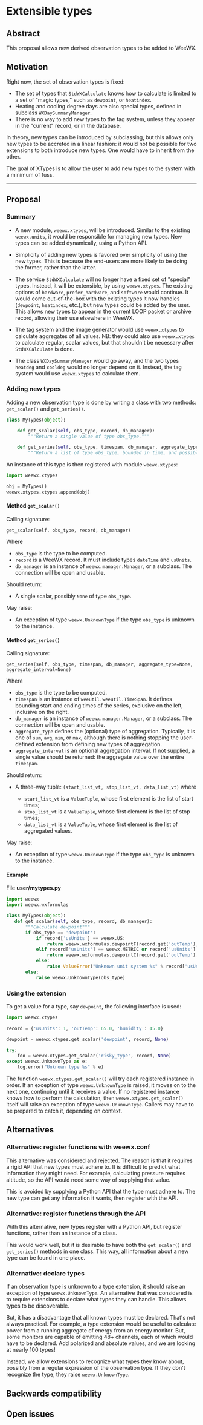 # Extensible types

## Abstract

This proposal allows new derived observation types to be added to WeeWX. 

## Motivation

Right now, the set of observation types is fixed:

- The set of types that `StdWXCalculate` knows how to calculate is limited to a set of "magic types,"
such as `dewpoint`, or `heatindex`.
- Heating and cooling degree days are also special types, defined in subclass `WXDaySummaryManager`.
- There is no way to add new types to the tag system, unless they appear in
the "current" record, or in the database.  

In theory, new types can be introduced by subclassing, but this allows only new types to be accreted in a linear
fashion: it would not be possible for two extensions to both introduce new types. One would have to inherit from the
other.

The goal of XTypes is to allow the user to add new types to the system with a minimum of fuss. 

------------------------

## Proposal

### Summary
- A new module, `weewx.xtypes`, will be introduced. Similar to the existing `weewx.units`, it would be responsible for
managing new types. New types can be added dynamically, using a Python API.

- Simplicity of adding new types is favored over simplicity of using the new types. This is because the end-users
are more likely to be doing the former, rather than the latter.

- The service `StdWXCalculate` will no longer have a fixed set of "special" types. Instead, it will be extensible, by
using `weewx.xtypes`. The existing options of `hardware`, `prefer_hardware`, and `software` would continue. It would
come out-of-the-box with the existing types it now handles (`dewpoint`, `heatindex`, etc.), but new types could be added
by the user. This allows new types to appear in the current LOOP packet or archive record, allowing their use elsewhere
in WeeWX.

- The tag system and the image generator would use `weewx.xtypes` to calculate aggregates of all values. NB: they could
also use `weewx.xtypes` to calculate regular, scalar values, but that shouldn't be necessary 
after `StdWXCalculate` is done.

- The class `WXDaySummaryManager` would go away, and the two types `heatdeg` and `cooldeg` would no longer depend on it.
Instead, the tag system would use `weewx.xtypes` to calculate them.

### Adding new types
Adding a new observation type is done by writing a class with two methods: `get_scalar()` and `get_series()`.

```python
class MyTypes(object):

    def get_scalar(self, obs_type, record, db_manager):
        """Return a single value of type obs_type."""

    def get_series(self, obs_type, timespan, db_manager, aggregate_type=None, aggregate_interval=None):
        """Return a list of type obs_type, bounded in time, and possibly aggregated."""
```

An instance of this type is then registered with module `weewx.xtypes`:

```python
import weewx.xtypes

obj = MyTypes()
weewx.xtypes.xtypes.append(obj)
```

####  Method `get_scalar()`

Calling signature:

    get_scalar(self, obs_type, record, db_manager)

Where

- `obs_type` is the type to be computed.
- `record` is a WeeWX record. It must include types `dateTime` and `usUnits`.
- `db_manager` is an instance of `weewx.manager.Manager`, or a subclass. The connection will be open and usable.

Should return:

- A single scalar, possibly `None` of type `obs_type`.

May raise:

- An exception of type `weewx.UnknownType` if the type `obs_type` is unknown to the instance. 

#### Method `get_series()`

Calling signature:

    get_series(self, obs_type, timespan, db_manager, aggregate_type=None, aggregate_interval=None)
    
Where

- `obs_type` is the type to be computed.
- `timespan` is an instance of `weeutil.weeutil.TimeSpan`. It defines bounding start and ending times of the series,
exclusive on the left, inclusive on the right.
- `db_manager` is an instance of `weewx.manager.Manager`, or a subclass. The connection will be open and usable.
- `aggregate_type` defines the (optional) type of aggregation. Typically, it is one of `sum`, `avg`, `min`, or `max`,
although there is nothing stopping the user-defined extension from defining new types of aggregation.
- `aggregate_interval` is an optional aggregation interval. If not supplied, a single value should be returned:
the aggregate value over the entire `timespan`.

Should return:

- A three-way tuple:
    ```(start_list_vt, stop_list_vt, data_list_vt)``` where

    * `start_list_vt` is a `ValueTuple`, whose first element is the list of start times;
    * `stop_list_vt` is a `ValueTuple`, whose first element is the list of stop times;
    * `data_list_vt` is a `ValueTuple`, whose first element is the list of aggregated values.

May raise:

- An exception of type `weewx.UnknownType` if the type `obs_type` is unknown to the instance. 

#### Example
File **user/mytypes.py**
```python
import weewx
import weewx.wxformulas

class MyTypes(object):
   def get_scalar(self, obs_type, record, db_manager):
       """Calculate dewpoint"""
       if obs_type == 'dewpoint':
           if record['usUnits'] == weewx.US:
               return weewx.wxformulas.dewpointF(record.get('outTemp'), record.get('outHumidity'))
           elif record['usUnits'] == weewx.METRIC or record['usUnits'] == weewx.METRICWX:
               return weewx.wxformulas.dewpointC(record.get('outTemp'), record.get('outHumidity'))
           else:
               raise ValueError("Unknown unit system %s" % record['usUnits'])
       else:
           raise weewx.UnknownType(obs_type)
```



### Using the extension

To get a value for a type, say `dewpoint`, the following interface is used:

```python
import weewx.xtypes

record = {'usUnits': 1, 'outTemp': 65.0, 'humidity': 45.0}

dewpoint = weewx.xtypes.get_scalar('dewpoint', record, None)

try:
    foo = weewx.xtypes.get_scalar('risky_type', record, None)
except weewx.UnknownType as e:
    log.error("Unknown type %s" % e)
```

The function `weewx.xtypes.get_scalar()` will try each registered instance in order. If an exception of type
`weewx.UnknownType` is raised, it moves on to the next one, continuing until it receives a value. If no registered
instance knows how to perform the calculation, then `weewx.xtypes.get_scalar()` itself will raise an exception of type
`weewx.UnknownType`. Callers may have to be prepared to catch it, depending on context.

        
## Alternatives

### Alternative: register functions with weewx.conf

This alternative was considered and rejected. The reason is that it requires a rigid API that new types must adhere to.
It is difficult to predict what information they might need. For example, calculating pressure requires altitude, so the
API would need some way of supplying that value.

This is avoided by supplying a Python API that the type must adhere to. The new type can get any information
it wants, then register with the API.

### Alternative: register functions through the API
With this alternative, new types register with a Python API, but register functions, rather than an
instance of a class.

This would work well, but it is desirable to have both the `get_scalar()` and `get_series()` methods
in one class. This way, all information about a new type can be found in one place.

### Alternative: declare types
If an observation type is unknown to a type extension, it should raise an exception of type `weewx.UnknownType`. 
An alternative that was considered is to require extensions to declare what types they can handle. This allows
types to be discoverable.

But, it has a disadvantage that all known types must be declared. That's not always practical. For example,
a type extension would be useful to calculate power from a running aggregate of energy from an energy monitor.
But, some monitors are capable of emitting 48+ channels, each of which would have to be declared. Add polarized
and absolute values, and we are looking at nearly 100 types!

Instead, we allow extensions to recognize what types they know about, possibly from a regular expression of 
the observation type. If they don't recognize the type, they raise `weewx.UnknownType`. 

## Backwards compatibility

## Open issues

